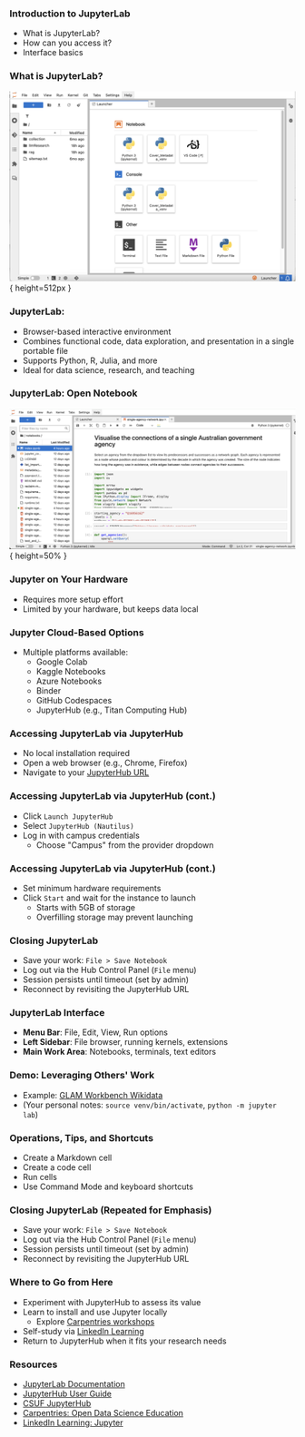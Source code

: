 ### Introduction to JupyterLab
- What is JupyterLab?
- How can you access it?
- Interface basics

### What is JupyterLab?
![JupyterLab Launcher](images/jupyterlablauncher.png){ height=512px }

### JupyterLab:
- Browser-based interactive environment
- Combines functional code, data exploration, and presentation in a single portable file
- Supports Python, R, Julia, and more
- Ideal for data science, research, and teaching

### JupyterLab: Open Notebook
![JupyterLab Launcher](images/jupyterlabopennotebook.png){ height=50% }

### Jupyter on Your Hardware
- Requires more setup effort
- Limited by your hardware, but keeps data local

### Jupyter Cloud-Based Options
- Multiple platforms available:
    - Google Colab
    - Kaggle Notebooks
    - Azure Notebooks
    - Binder
    - GitHub Codespaces
    - JupyterHub (e.g., Titan Computing Hub)

### Accessing JupyterLab via JupyterHub
- No local installation required
- Open a web browser (e.g., Chrome, Firefox)
- Navigate to your [JupyterHub URL](https://www.fullerton.edu/it/services/software/jupyter)

### Accessing JupyterLab via JupyterHub (cont.)
- Click `Launch JupyterHub`
- Select `JupyterHub (Nautilus)`
- Log in with campus credentials
    - Choose "Campus" from the provider dropdown

### Accessing JupyterLab via JupyterHub (cont.)
- Set minimum hardware requirements
- Click `Start` and wait for the instance to launch
    - Starts with 5GB of storage
    - Overfilling storage may prevent launching

### Closing JupyterLab
- Save your work: `File > Save Notebook`
- Log out via the Hub Control Panel (`File` menu)
- Session persists until timeout (set by admin)
- Reconnect by revisiting the JupyterHub URL

### JupyterLab Interface
- **Menu Bar**: File, Edit, View, Run options
- **Left Sidebar**: File browser, running kernels, extensions
- **Main Work Area**: Notebooks, terminals, text editors

### Demo: Leveraging Others' Work
- Example: [GLAM Workbench Wikidata](https://glam-workbench.net/wikidata/)
- (Your personal notes: `source venv/bin/activate`, `python -m jupyter lab`)

### Operations, Tips, and Shortcuts
- Create a Markdown cell
- Create a code cell
- Run cells
- Use Command Mode and keyboard shortcuts

### Closing JupyterLab (Repeated for Emphasis)
- Save your work: `File > Save Notebook`
- Log out via the Hub Control Panel (`File` menu)
- Session persists until timeout (set by admin)
- Reconnect by revisiting the JupyterHub URL

### Where to Go from Here
- Experiment with JupyterHub to assess its value
- Learn to install and use Jupyter locally
    - Explore [Carpentries workshops](https://carpentries.org/workshops/upcoming-workshops/)
- Self-study via [LinkedIn Learning](https://www.linkedin.com/learning/introducing-jupyter/present-data-like-a-pro-with-jupyter)
- Return to JupyterHub when it fits your research needs

### Resources
- [JupyterLab Documentation](https://jupyterlab.readthedocs.io/en/stable/)
- [JupyterHub User Guide](https://nationalresearchplatform.org/documentation/userdocs/jupyter/jupyterhub-service/)
- [CSUF JupyterHub](https://www.fullerton.edu/it/services/software/jupyter/)
- [Carpentries: Open Data Science Education](https://carpentries.org/)
- [LinkedIn Learning: Jupyter](https://www.linkedin.com/learning/introducing-jupyter/)

